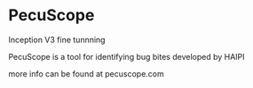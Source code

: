 # PecuScope
Inception V3 fine tunnning

PecuScope is a tool for identifying bug bites developed by HAIPI

more info can be found at pecuscope.com

